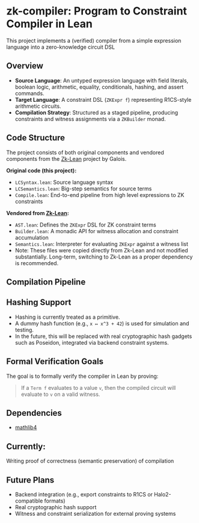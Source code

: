 # zk-compiler: Program to Constraint Compiler in Lean

This project implements a (verified) compiler from a simple expression language into a zero-knowledge circuit DSL

## Overview

- **Source Language**: An untyped expression language with field literals, boolean logic, arithmetic, equality, conditionals, hashing, and assert commands.
- **Target Language**: A constraint DSL (`ZKExpr f`) representing R1CS-style arithmetic circuits.
- **Compilation Strategy**: Structured as a staged pipeline, producing constraints and witness assignments via a `ZKBuilder` monad.

## Code Structure

The project consists of both original components and vendored components from the [Zk-Lean](https://github.com/GaloisInc/zk-lean) project by Galois.

**Original code (this project):**
- `LCSyntax.lean`: Source language syntax
- `LCSemantics.lean`: Big-step semantics for source terms
- `Compile.lean`: End-to-end pipeline from high level expressions to ZK constraints

**Vendored from [Zk-Lean](https://github.com/GaloisInc/zk-lean):**
- `AST.lean`: Defines the `ZKExpr` DSL for ZK constraint terms
- `Builder.lean`: A monadic API for witness allocation and constraint accumulation
- `Semantics.lean`: Interpreter for evaluating `ZKExpr` against a witness list
- Note: These files were copied directly from Zk-Lean and not modified substantially. Long-term, switching to Zk-Lean as a proper dependency is recommended.

## Compilation Pipeline


## Hashing Support

- Hashing is currently treated as a primitive.
- A dummy hash function (e.g., `x ↦ x^3 + 42`) is used for simulation and testing.
- In the future, this will be replaced with real cryptographic hash gadgets such as Poseidon, integrated via backend constraint systems.

## Formal Verification Goals

The goal is to formally verify the compiler in Lean by proving:

> If a `Term f` evaluates to a value `v`, then the compiled circuit will evaluate to `v` on a valid witness.


## Dependencies

- [mathlib4](https://github.com/leanprover-community/mathlib4)

## Currently:
Writing proof of correctness (semantic preservation) of compilation

## Future Plans

- Backend integration (e.g., export constraints to R1CS or Halo2-compatible formats)
- Real cryptographic hash support
- Witness and constraint serialization for external proving systems
